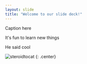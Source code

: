 ```yaml
---
layout: slide
title: "Welcome to our slide deck!"
---
```


Caption here

It's fun to learn new things 

He said cool 

![steroidtocat](https://octodex.github.com/images/steroidtocat.png)
{: .center}
